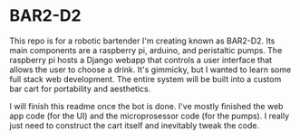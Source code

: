 # BAR2-D2

This repo is for a robotic bartender I'm creating known as BAR2-D2. Its main components are a raspberry pi, arduino, and peristaltic pumps. The raspberry pi hosts a Django webapp that controls a user interface that allows the user to choose a drink. It's gimmicky, but I wanted to learn some full stack web development. The entire system will be built into a custom bar cart for portability and aesthetics. 

I will finish this readme once the bot is done. I've mostly finished the web app code (for the UI) and the microprosessor code (for the pumps). I really just need to construct the cart itself and inevitably tweak the code.
